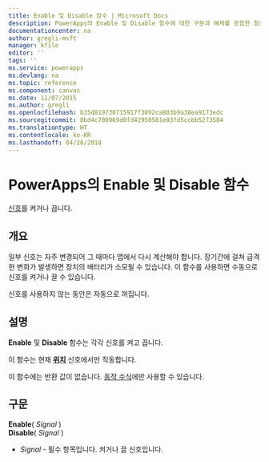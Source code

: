```yaml
---
title: Enable 및 Disable 함수 | Microsoft Docs
description: PowerApps의 Enable 및 Disable 함수에 대한 구문과 예제를 포함한 참조 정보
documentationcenter: na
author: gregli-msft
manager: kfile
editor: ''
tags: ''
ms.service: powerapps
ms.devlang: na
ms.topic: reference
ms.component: canvas
ms.date: 11/07/2015
ms.author: gregli
ms.openlocfilehash: b35d819730715917f3092ca803b9a38ea9173edc
ms.sourcegitcommit: 8bd4c700969d0fd42950581e03fd5ccbb5273584
ms.translationtype: HT
ms.contentlocale: ko-KR
ms.lasthandoff: 04/26/2018
---
```

# <a name="enable-and-disable-functions-in-powerapps"></a>PowerApps의 Enable 및 Disable 함수
[신호](signals.md)를 켜거나 끕니다.

## <a name="overview"></a>개요
일부 신호는 자주 변경되어 그 때마다 앱에서 다시 계산해야 합니다.  장기간에 걸쳐 급격한 변화가 발생하면 장치의 배터리가 소모될 수 있습니다. 이 함수를 사용하면 수동으로 신호를 켜거나 끌 수 있습니다.

신호를 사용하지 않는 동안은 자동으로 꺼집니다.

## <a name="description"></a>설명
**Enable** 및 **Disable** 함수는 각각 신호를 켜고 끕니다.

이 함수는 현재 **[위치](signals.md)** 신호에서만 작동합니다.

이 함수에는 반환 값이 없습니다. [동작 수식](../working-with-formulas-in-depth.md)에만 사용할 수 있습니다.

## <a name="syntax"></a>구문
**Enable**( *Signal* )<br>**Disable**( *Signal* )

* *Signal* - 필수 항목입니다.  켜거나 끌 신호입니다.


